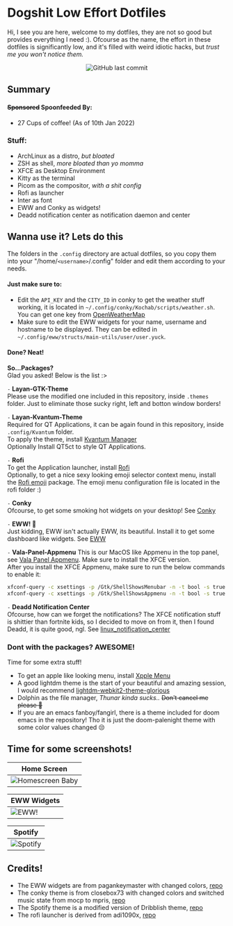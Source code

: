 
# Dogshit Low Effort Dotfiles

Hi, I see you are here, welcome to my dotfiles, they are not so good but provides everything I need :). Ofcourse as the name, the effort in these dotfiles is significantly low, and it's filled with weird idiotic hacks, but *trust me you won't notice them.* <br>

<div align='center'>

![GitHub last commit](https://img.shields.io/github/last-commit/OhEmmaGee/low-effort-dotfiles?color=7374f7)

</div>

## **Summary**

#### ~~Sponsored~~ Spoonfeeded By:
- 27 Cups of coffee! (As of 10th Jan 2022)
### **Stuff:**
- ArchLinux as a distro, *but bloated*  
- ZSH as shell, *more bloated than yo momma*   
- XFCE as Desktop Environment   
- Kitty as the terminal   
- Picom as the compositor, *with a shit config*   
- Rofi as launcher  
- Inter as font
- EWW and Conky as widgets!
- Deadd notification center as notification daemon and center

## Wanna use it? Lets do this

The folders in the `.config` directory are actual dotfiles, so you copy them into your "/home/`<username>`/.config" folder and edit them according to your needs.
 
#### Just make sure to:
- Edit the `API_KEY` and the `CITY_ID` in conky to get the weather stuff working, it is located in `~/.config/conky/Kochab/scripts/weather.sh`. You can get one key from [OpenWeatherMap](https://openweathermap.org/api)
- Make sure to edit the EWW widgets for your name, username and hostname to be displayed. They can be edited in `~/.config/eww/structs/main-utils/user/user.yuck`.

#### Done? Neat!     

**So...Packages?**  
Glad you asked! Below is the list :>    

`-` **Layan-GTK-Theme**  
Please use the modified one included in this repository, inside `.themes` folder. Just to eliminate those sucky right, left and botton window borders!    

`-` **Layan-Kvantum-Theme**  
Required for QT Applications, it can be again found in this repository, inside `.config/Kvantum` folder.  
To apply the theme, install [Kvantum Manager](https://github.com/tsujan/Kvantum/tree/master/Kvantum)  
Optionally Install QT5ct to style QT Applications.  

`-` **Rofi**  
To get the Application launcher, install [Rofi](https://github.com/davatorium/rofi)  
Optionally, to get a nice sexy looking emoji selector context menu, install the [Rofi emoji](https://github.com/Mange/rofi-emoji) package. The emoji menu configuration file is located in the rofi folder :)  

`-` **Conky**  
Ofcourse, to get some smoking hot widgets on your desktop! See [Conky](https://github.com/brndnmtthws/conky)  

`-` **EWW! 🤮**  
Just kidding, EWW isn't actually EWW, its beautiful. Install it to get some dashboard like widgets. See [EWW](https://github.com/elkowar/eww)    

`-` **Vala-Panel-Appmenu**
This is our MacOS like Appmenu in the top panel, see [Vala Panel Appmenu](https://github.com/rilian-la-te/vala-panel-appmenu). Make sure to install the XFCE version.  
After you install the XFCE Appmenu, make sure to run the below commands to enable it:  
```bash
xfconf-query -c xsettings -p /Gtk/ShellShowsMenubar -n -t bool -s true
xfconf-query -c xsettings -p /Gtk/ShellShowsAppmenu -n -t bool -s true
```  

`-` **Deadd Notification Center**  
Ofcourse, how can we forget the notifications? The XFCE notification stuff is shittier than fortnite kids, so I decided to move on from it, then I found Deadd, it is quite good, ngl.
See [linux_notification_center](https://github.com/phuhl/linux_notification_center)

### **Dont with the packages? AWESOME!**  
Time for some extra stuff!  
- To get an apple like looking menu, install [Xpple Menu](https://www.pling.com/p/1529470)
- A good lightdm theme is the start of your beautiful and amazing session, I would recommend [lightdm-webkit2-theme-glorious](https://github.com/manilarome/lightdm-webkit2-theme-glorious)
- Dolphin as the file manager, *Thunar kinda sucks..* ~~Don't cancel me please 🥺~~
- If you are an emacs fanboy/fangirl, there is a theme included for doom emacs in the repository! Tho it is just the doom-palenight theme with some color values changed 😒

## **Time for some screenshots!**
| Home Screen |
| --- |
| ![Homescreen Baby](https://cdn.upload.systems/uploads/mNlL9yBw.png) |    

| EWW Widgets |
| --- |
| ![EWW!](https://cdn.upload.systems/uploads/LvUQlx0t.png) |  
    

| Spotify |
| --- |
| ![Spotify](https://cdn.upload.systems/uploads/FTS8dU48.png) |   

## **Credits!**  
- The EWW widgets are from pagankeymaster with changed colors, [repo](https://github.com/pagankeymaster/vile)
- The conky theme is from closebox73 with changed colors and switched music state from mocp to mpris, [repo](https://github.com/closebox73/Leonis)
- The Spotify theme is a modified version of Dribblish theme, [repo](https://github.com/morpheusthewhite/spicetify-themes/tree/master/Dribbblish)
- The rofi launcher is derived from adi1090x, [repo](https://github.com/adi1090x/rofi)

